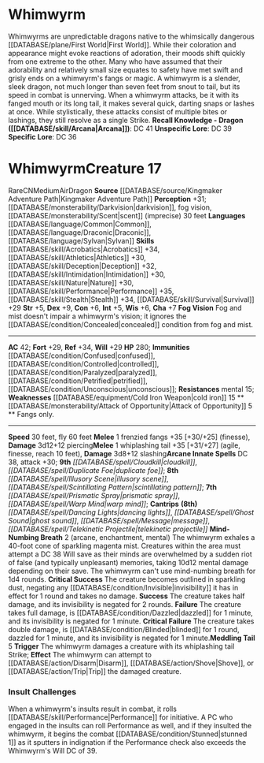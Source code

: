﻿---
ac: '42'
alignment: CN
charisma: '+7'
constitution: '+6'
creature_ability:
- Attack of Opportunity
- Fog Vision
- Meddling Tail
- Mind-Numbing Breath
dexterity: '+9'
element: Air
fly_speed: '60'
fortitude: '+29'
hp: '280'
id: '2211'
immunity:
- '[[DATABASE/condition/Confused|confused]]'
- '[[DATABASE/condition/Controlled|controlled]]'
- '[[DATABASE/condition/Paralyzed|paralyzed]]'
- '[[DATABASE/condition/Petrified|petrified]]'
- '[[DATABASE/condition/Unconscious|unconscious]]'
intelligence: '+5'
land_speed: '30'
language:
- '[[DATABASE/language/Common|Common]]'
- '[[DATABASE/language/Draconic|Draconic]]'
- '[[DATABASE/language/Sylvan|Sylvan]]'
level: '17'
max_speed: '60'
name: Whimwyrm
perception: '+31'
rarity: Rare
reflex: '+34'
resistance:
- '[[DATABASE/trait/Mental|mental]] 15'
sense:
- '[[DATABASE/monsterability/Darkvision|darkvision]]'
- fog vision
- '[[DATABASE/monsterability/Scent|scent]] (imprecise) 30 feet'
size: Medium
skill:
- '[[DATABASE/skill/Acrobatics|Acrobatics]] +34'
- '[[DATABASE/skill/Athletics|Athletics]] +30'
- '[[DATABASE/skill/Deception|Deception]] +32'
- '[[DATABASE/skill/Intimidation|Intimidation]] +30'
- '[[DATABASE/skill/Nature|Nature]] +30'
- '[[DATABASE/skill/Performance|Performance]] +35'
- '[[DATABASE/skill/Stealth|Stealth]] +34'
- '[[DATABASE/skill/Survival|Survival]] +29'
source: '[[DATABASE/source/Kingmaker Adventure Path|Kingmaker Adventure Path]]'
speed:
- 30 feet
- fly 60 feet
spell:
- '[[DATABASE/spell/Cloudkill|Cloudkill]]'
- '[[DATABASE/spell/Dancing Lights|DancingLights]]'
- '[[DATABASE/spell/Duplicate Foe|Duplicate Foe]]'
- '[[DATABASE/spell/Ghost Sound|Ghost Sound]]'
- '[[DATABASE/spell/Illusory Scene|Illusory Scene]]'
- '[[DATABASE/spell/Message|Message]]'
- '[[DATABASE/spell/Prismatic Spray|Prismatic Spray]]'
- '[[DATABASE/spell/Scintillating Pattern|Scintillating Pattern]]'
- '[[DATABASE/spell/Telekinetic Projectile|TelekineticProjectile]]'
- '[[DATABASE/spell/Warp Mind|Warp Mind]]'
strength: '+5'
strength_req: '5'
strongest_save:
- Reflex
trait:
- '[[DATABASE/trait/Air|Air]]'
- '[[DATABASE/trait/Dragon|Dragon]]'
- '[[DATABASE/trait/Rare|Rare]]'
type: Creature
vision: Darkvision
weakest_save:
- Fortitude
- Will
weakness:
- '[[DATABASE/equipment/Cold Iron Weapon|cold iron]] 15'
will: '+29'
wisdom: '+6'

---
# Whimwyrm

Whimwyrms are unpredictable dragons native to the whimsically dangerous [[DATABASE/plane/First World|First World]]. While their coloration and appearance might evoke reactions of adoration, their moods shift quickly from one extreme to the other. Many who have assumed that their adorability and relatively small size equates to safety have met swift and grisly ends on a whimwyrm's fangs or magic.
 A whimwyrm is a slender, sleek dragon, not much longer than seven feet from snout to tail, but its speed in combat is unnerving. When a whimwyrm attacks, be it with its fanged mouth or its long tail, it makes several quick, darting snaps or lashes at once. While stylistically, these attacks consist of multiple bites or lashings, they still resolve as a single Strike.
**Recall Knowledge - Dragon ([[DATABASE/skill/Arcana|Arcana]])**: DC 41
**Unspecific Lore**: DC 39
**Specific Lore**: DC 36

# Whimwyrm<span class="item-type">Creature 17</span>

<span class="trait-rare item-trait">Rare</span><span class="trait-alignment item-trait">CN</span><span class="trait-size item-trait">Medium</span><span class="item-trait">Air</span><span class="item-trait">Dragon</span>
**Source** [[DATABASE/source/Kingmaker Adventure Path|Kingmaker Adventure Path]]
**Perception** +31; [[DATABASE/monsterability/Darkvision|darkvision]], fog vision, [[DATABASE/monsterability/Scent|scent]] (imprecise) 30 feet
**Languages** [[DATABASE/language/Common|Common]], [[DATABASE/language/Draconic|Draconic]], [[DATABASE/language/Sylvan|Sylvan]]
**Skills** [[DATABASE/skill/Acrobatics|Acrobatics]] +34, [[DATABASE/skill/Athletics|Athletics]] +30, [[DATABASE/skill/Deception|Deception]] +32, [[DATABASE/skill/Intimidation|Intimidation]] +30, [[DATABASE/skill/Nature|Nature]] +30, [[DATABASE/skill/Performance|Performance]] +35, [[DATABASE/skill/Stealth|Stealth]] +34, [[DATABASE/skill/Survival|Survival]] +29
**Str** +5, **Dex** +9, **Con** +6, **Int** +5, **Wis** +6, **Cha** +7
**Fog Vision** Fog and mist doesn't impair a whimwyrm's vision; it ignores the [[DATABASE/condition/Concealed|concealed]] condition from fog and mist.

---
**AC** 42; **Fort** +29, **Ref** +34, **Will** +29
**HP** 280; **Immunities** [[DATABASE/condition/Confused|confused]], [[DATABASE/condition/Controlled|controlled]], [[DATABASE/condition/Paralyzed|paralyzed]], [[DATABASE/condition/Petrified|petrified]], [[DATABASE/condition/Unconscious|unconscious]]; **Resistances** mental 15; **Weaknesses** [[DATABASE/equipment/Cold Iron Weapon|cold iron]] 15
<span class="in-box-ability">**[[DATABASE/monsterability/Attack of Opportunity|Attack of Opportunity]] <span class="action-icon">5</span> ** Fangs only.</span>

---
**Speed** 30 feet, fly 60 feet
<span class="in-box-ability">**Melee** <span class="action-icon">1</span> frenzied fangs +35 [+30/+25] (finesse), **Damage** 3d12+12 piercing</span><span class="in-box-ability">**Melee** <span class="action-icon">1</span> whiplashing tail +35 [+31/+27] (agile, finesse, reach 10 feet), **Damage** 3d8+12 slashing</span>**Arcane Innate Spells** DC 38, attack +30; **9th** _[[DATABASE/spell/Cloudkill|cloudkill]]_, _[[DATABASE/spell/Duplicate Foe|duplicate foe]]_; **8th** _[[DATABASE/spell/Illusory Scene|illusory scene]]_, _[[DATABASE/spell/Scintillating Pattern|scintillating pattern]]_; **7th** _[[DATABASE/spell/Prismatic Spray|prismatic spray]]_, _[[DATABASE/spell/Warp Mind|warp mind]]_; **Cantrips** **(8th)** _[[DATABASE/spell/Dancing Lights|dancing lights]]_, _[[DATABASE/spell/Ghost Sound|ghost sound]]_, _[[DATABASE/spell/Message|message]]_, _[[DATABASE/spell/Telekinetic Projectile|telekinetic projectile]]_
<span class="in-box-ability">**Mind-Numbing Breath** <span class="action-icon">2</span> (arcane, enchantment, mental) The whimwyrm exhales a 40-foot cone of sparkling magenta mist. Creatures within the area must attempt a DC 38 Will save as their minds are overwhelmed by a sudden riot of false (and typically unpleasant) memories, taking 10d12 mental damage depending on their save. The whimwyrm can't use mind-numbing breath for 1d4 rounds. 
**Critical Success** The creature becomes outlined in sparkling dust, negating any [[DATABASE/condition/Invisible|invisibility]] it has in effect for 1 round and takes no damage. 
**Success** The creature takes half damage, and its invisibility is negated for 2 rounds. 
**Failure** The creature takes full damage, is [[DATABASE/condition/Dazzled|dazzled]] for 1 minute, and its invisibility is negated for 1 minute. 
**Critical Failure** The creature takes double damage, is [[DATABASE/condition/Blinded|blinded]] for 1 round, dazzled for 1 minute, and its invisibility is negated for 1 minute.</span><span class="in-box-ability">**Meddling Tail** <span class="action-icon">5</span> **Trigger** The whimwyrm damages a creature with its whiplashing tail Strike; **Effect** The whimwyrm can attempt to [[DATABASE/action/Disarm|Disarm]], [[DATABASE/action/Shove|Shove]], or [[DATABASE/action/Trip|Trip]] the damaged creature.</span>

###  Insult Challenges

When a whimwyrm's insults result in combat, it rolls [[DATABASE/skill/Performance|Performance]] for initiative. A PC who engaged in the insults can roll Performance as well, and if they insulted the whimwyrm, it begins the combat [[DATABASE/condition/Stunned|stunned 1]] as it sputters in indignation if the Performance check also exceeds the Whimwyrm's Will DC of 39.